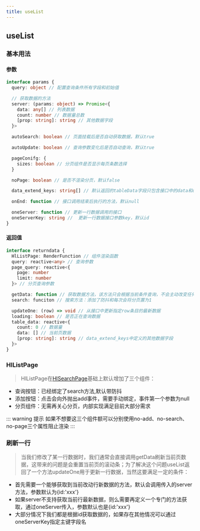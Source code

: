 ```yaml
---
title: useList
---
```


## useList

### 基本用法

<hl-demo-use-list/>

#### 参数

```ts
interface params {
  query: object // 配置查询条件所有字段和初始值

  // 获取数据的方法
  server: (params: object) => Promise<{
    data: any[] // 列表数据
    count: number // 数据量总数
    [prop: string]: string // 其他数据字段
  }>

  autoSearch: boolean // 页面挂载后是否自动获取数据，默认true

  autoUpdate: boolean // 查询参数变化后是否自动查询，默认true

  pageConifg: {
    sizes: boolean // 分页组件是否显示每页条数选择
  }

  noPage: boolean // 是否不渲染分页，默认false

  data_extend_keys: string[] // 默认返回的tableData字段只包含接口中的data和count两个字段，如果有其他字段，需要配置字段名

  onEnd: function // 接口调用结束后执行的方法，默认null

  oneServer: function // 更新一行数据调用的接口
  oneServerKey: string //  更新一行数据接口参数key，默认id
}
```

#### 返回值

```ts
interface returndata {
  HlListPage: RenderFunction // 组件渲染函数
  query: reactive<any> // 查询参数
  page_query: reactive<{
    page: number
    limit: number
  }> // 分页查询参数

  getData: function // 获取数据方法，该方法只会根据当前条件查询，不会主动改变任何参数值
  search: funciton // 搜索方法：添加了防抖和每次会将分页置为1

  updateOne: (row) => void // 从接口中更新指定row条目的最新数据
  loading: boolean // 是否正在查询数据
  table_data: reactive<{
    count: 0 // 数据量
    data: [] // 当前页数据
    [prop: string]: string // data_extend_keys中定义的其他数据字段
  }>
}
```

### HlListPage

> HlListPage在[HlSearchPage](/docs/web/hl-ui/search.html)基础上默认增加了三个组件：

- 查询按钮：已经绑定了search方法,默认带防抖
- 添加按钮：点击会向外抛出add事件，需要手动绑定，事件第一个参数为null
- 分页组件：无需再关心分页，内部实现满足目前大部分需求

::: warning 提示
如果不想要这三个组件额可以分别使用no-add、no-search、no-page三个属性阻止渲染
:::

<hl-demo-use-list-config/>

### 刷新一行

> 当我们修改了某一行数据时，我们通常会直接调用getData刷新当前页数据，这带来的问题是会重置当前页的滚动条；为了解决这个问题useList返回了一个方法updateOne用于更新一行数据，当然这要满足一定的条件：

- 首先需要一个能够获取到当前改动行新数据的方法，默认会调用传入的server方法，参数默认为{id:'xxx'}
- 如果server不支持获取当前行最新数据，则么需要再定义一个专门的方法获取，通过oneServer传入，参数默认也是{id:'xxx'}
- 大部分情况下我们都是根据id获取数据的，如果存在其他情况可以通过oneServerKey指定主键字段名
